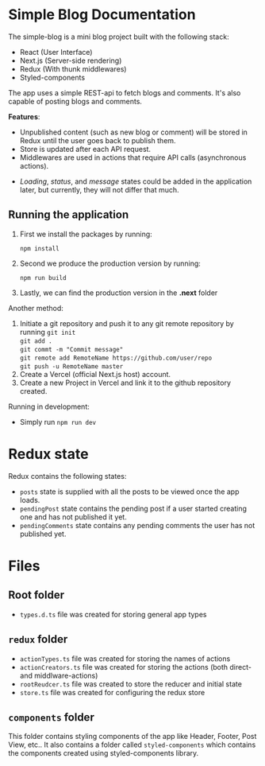 ﻿# Simple Blog Documentation
The simple-blog is a mini blog project built with the following stack:

 - React (User Interface)
 - Next.js (Server-side rendering)
 - Redux (With thunk middlewares) 
 - Styled-components

The app uses a simple REST-api to fetch blogs and comments. It's also capable of posting blogs and comments.

**Features**:

 - Unpublished content (such as new blog or comment) will be stored in Redux until the user goes back to publish them.
 - Store is updated after each API request.
 - Middlewares are used in actions that require API calls (asynchronous actions).
 * *Loading*, *status*, and *message* states could be added in the application later, but currently, they will not differ that much.

## Running the application

 1. First we install the packages by running:

    `npm install`

 2. Second we produce the production version by running:

    `npm run build`
    
 3. Lastly, we can find the production version in the **.next** folder 
 
 Another method:

 1. Initiate a git repository and push it to any git remote repository by running
 `git init`\
 `git add .`\
 `git commt -m "Commit message"`\
 `git remote add RemoteName https://github.com/user/repo`\
 `git push -u RemoteName master`
2. Create a Vercel (official Next.js host) account.
3. Create a new Project in Vercel and link it to the github repository created.

 Running in development:
 - Simply run `npm run dev`

# Redux state
Redux contains the following states:

 - `posts` state is supplied with all the posts to be viewed once the app loads.
 - `pendingPost` state contains the pending post if a user started creating one and has not published it yet.
 - `pendingComments` state contains any pending comments the user has not published yet.

# Files
## Root folder

 - `types.d.ts` file was created for storing general app types
## `redux` folder 
- `actionTypes.ts`  file was created for storing the names of actions
- `actionCreators.ts`  file was created for storing the actions (both direct- and middlware-actions) 
- `rootReudcer.ts` file was created to store the reducer and initial state
- `store.ts` file was created for configuring the redux store

## `components` folder
This folder contains styling components of the app like Header, Footer, Post View, etc..
It also contains a folder called `styled-components` which contains the components created using styled-components library.

